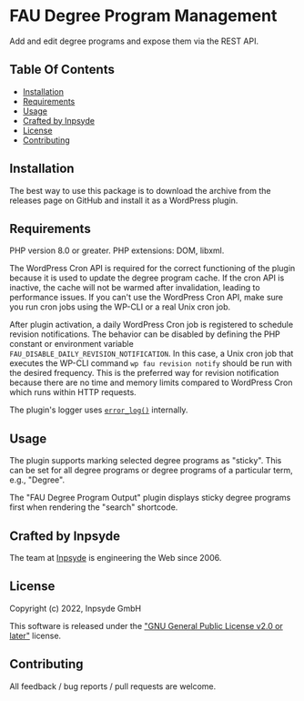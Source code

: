 # FAU Degree Program Management

Add and edit degree programs and expose them via the REST API.
 
## Table Of Contents

* [Installation](#installation)
* [Requirements](#requirements)
* [Usage](#usage)
* [Crafted by Inpsyde](#crafted-by-inpsyde)
* [License](#license)
* [Contributing](#contributing)

## Installation

The best way to use this package is to download the archive from the releases page on GitHub and
install it as a WordPress plugin.

## Requirements

PHP version 8.0 or greater.
PHP extensions: DOM, libxml.

The WordPress Cron API is required for the correct functioning of the plugin because it is used to
update the degree program cache. If the cron API is inactive, the cache will not be warmed after
invalidation, leading to performance issues.
If you can't use the WordPress Cron API, make sure you run cron jobs using the WP-CLI or a real Unix
cron job.

After plugin activation, a daily WordPress Cron job is registered to schedule revision notifications.
The behavior can be disabled by defining the PHP constant or environment variable `FAU_DISABLE_DAILY_REVISION_NOTIFICATION`.
In this case, a Unix cron job that executes the WP-CLI command `wp fau revision notify` should be run with the desired frequency.
This is the preferred way for revision notification because there are no time and memory limits 
compared to WordPress Cron which runs within HTTP requests.

The plugin's logger uses [`error_log()`](https://www.php.net/manual/en/function.error-log.php) internally.

## Usage

The plugin supports marking selected degree programs as "sticky".
This can be set for all degree programs or degree programs of a particular term, e.g., "Degree".

The "FAU Degree Program Output" plugin displays sticky degree programs first
when rendering the "search" shortcode.

## Crafted by Inpsyde

The team at [Inpsyde](https://inpsyde.com/) is engineering the Web since 2006.

## License

Copyright (c) 2022, Inpsyde GmbH

This software is released under the ["GNU General Public License v2.0 or later"](LICENSE) license.

## Contributing

All feedback / bug reports / pull requests are welcome.
